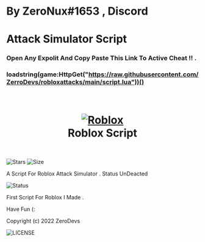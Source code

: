 # By ZeroNux#1653 , Discord
# Attack Simulator Script

### Open Any Expolit And Copy Paste This Link To Active Cheat !! . 

### loadstring(game:HttpGet("https://raw.githubusercontent.com/ZerroDevs/robloxattacks/main/script.lua"))()

<h1 align="center">
  <br>
  <a href="ot"https://github.com/ZerroDevs/robloxattack ><img src="https://cdn.discordapp.com/attachments/947280391839035392/947496403511427102/unknown.png" alt="Roblox"></a>
  <br>
  Roblox Script
  <br>
</h1>
<br/>

![Stars](https://img.shields.io/github/stars/ZerroDevs/robloxattacks)
![Size](https://img.shields.io/github/repo-size/ZerroDevs/robloxattacks)
<br/>

A Script For Roblox Attack Simulator . Status UnDeacted

![Status](https://img.shields.io/uptimerobot/status/m787390924-6f64fc62565b4747868bae71)

First Script For Roblox I Made . 

Have Fun (:

Copyright (c) 2022 ZeroDevs

![LICENSE](https://img.shields.io/github/license/ZerroDevs/robloxattacks)

